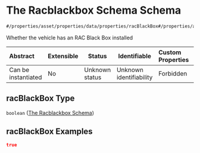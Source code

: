 # The Racblackbox Schema Schema

```txt
#/properties/asset/properties/data/properties/racBlackBox#/properties/asset/properties/data/properties/racBlackBox
```

Whether the vehicle has an RAC Black Box installed


| Abstract            | Extensible | Status         | Identifiable            | Custom Properties | Additional Properties | Access Restrictions | Defined In                                                                                          |
| :------------------ | ---------- | -------------- | ----------------------- | :---------------- | --------------------- | ------------------- | --------------------------------------------------------------------------------------------------- |
| Can be instantiated | No         | Unknown status | Unknown identifiability | Forbidden         | Allowed               | none                | [policy_transaction.schema.json\*](../../out/policy_transaction.schema.json "open original schema") |

## racBlackBox Type

`boolean` ([The Racblackbox Schema](policy_transaction-properties-the-asset-schema-properties-the-asset-data-schema-properties-the-racblackbox-schema.md))

## racBlackBox Examples

```json
true
```
